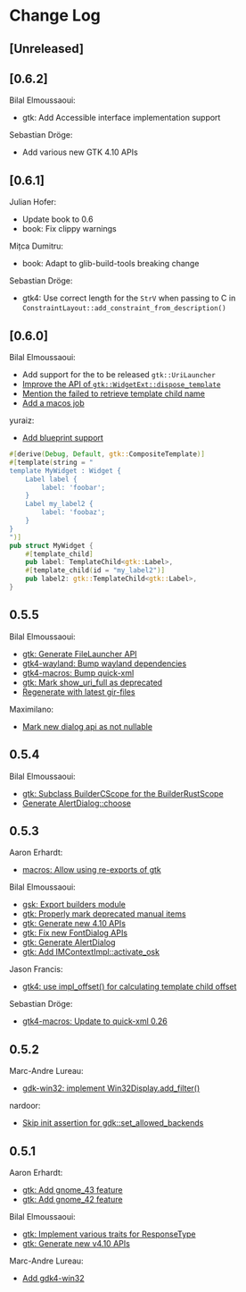 # Change Log

## [Unreleased]

## [0.6.2]

Bilal Elmoussaoui:
- gtk: Add Accessible interface implementation support

Sebastian Dröge:
- Add various new GTK 4.10 APIs 

## [0.6.1]

Julian Hofer:
- Update book to 0.6
- book: Fix clippy warnings

Mițca Dumitru:
- book: Adapt to glib-build-tools breaking change

Sebastian Dröge:
- gtk4: Use correct length for the `StrV` when passing to C in
  `ConstraintLayout::add_constraint_from_description()`

## [0.6.0]

Bilal Elmoussaoui:
- Add support for the to be released `gtk::UriLauncher`
- [Improve the API of `gtk::WidgetExt::dispose_template`](https://github.com/gtk-rs/gtk4-rs/pull/1212)
- [Mention the failed to retrieve template child name](https://github.com/gtk-rs/gtk4-rs/pull/1290)
- [Add a macos job](https://github.com/gtk-rs/gtk4-rs/pull/1237)

yuraiz:
- [Add blueprint support](https://github.com/gtk-rs/gtk4-rs/pull/1238)
```rust
#[derive(Debug, Default, gtk::CompositeTemplate)]
#[template(string = "
template MyWidget : Widget {
    Label label {
        label: 'foobar';
    }
    Label my_label2 {
        label: 'foobaz';
    }
}
")]
pub struct MyWidget {
    #[template_child]
    pub label: TemplateChild<gtk::Label>,
    #[template_child(id = "my_label2")]
    pub label2: gtk::TemplateChild<gtk::Label>,
}
```


## 0.5.5

Bilal Elmoussaoui:

- [gtk: Generate FileLauncher API](https://github.com/gtk-rs/gtk4-rs/pull/1233/commits/98253e3f4ea7787b4ab7c705f379af5ac768e606)
- [gtk4-wayland: Bump wayland dependencies](https://github.com/gtk-rs/gtk4-rs/pull/1233/commits/619825d1985b420cb82a03ba3f58f2cb9c6bd0ad)
- [gtk4-macros: Bump quick-xml](https://github.com/gtk-rs/gtk4-rs/pull/1233/commits/ee63f8745603e6cd70cd34758c2901fe9f5ed25d)
- [gtk: Mark show_uri_full as deprecated](https://github.com/gtk-rs/gtk4-rs/pull/1233/commits/6a1e8b92410bf4a1b4da94b5354bdf811abfc982)
- [Regenerate with latest gir-files](https://github.com/gtk-rs/gtk4-rs/pull/1233/commits/cb917d096dafa08d2710376b1e4f3f2bad8f191b)

Maximilano: 

- [Mark new dialog api as not nullable](https://github.com/gtk-rs/gtk4-rs/pull/1233/commits/6b7ade231c90c676fc86351e86b52f99c2d5f104)

## 0.5.4

Bilal Elmoussaoui:

- [gtk: Subclass BuilderCScope for the BuilderRustScope](https://github.com/gtk-rs/gtk4-rs/pull/1217/commits/0c00d06c3f0f05362bb3bc8c7c4d78433970a78d)
- [Generate AlertDialog::choose](https://github.com/gtk-rs/gtk4-rs/pull/1217/commits/71f2266d5f0f78245cc54817bbba3ed916838b48)



## 0.5.3

Aaron Erhardt:

- [macros: Allow using re-exports of gtk](https://github.com/gtk-rs/gtk4-rs/pull/1193/commits/0d5b2c365a5736a00b2ae1b221e32446a91d3929)

Bilal Elmoussaoui:

- [gsk: Export builders module](https://github.com/gtk-rs/gtk4-rs/pull/1193/commits/5e6856b75337ae6f267f79b1c8938aaab189c102)
- [gtk: Properly mark deprecated manual items](https://github.com/gtk-rs/gtk4-rs/pull/1193/commits/7421e4714d9c5c1411a1190bf00dfe1d46e7df10)
- [gtk: Generate new 4.10 APIs](https://github.com/gtk-rs/gtk4-rs/pull/1193/commits/eabfc82d518f8b9d29452051f39c3209906355a2)
- [gtk: Fix new FontDialog APIs](https://github.com/gtk-rs/gtk4-rs/pull/1193/commits/2d4c19b6779d95df6256002e1dbc7798c6d9589b)
- [gtk: Generate AlertDialog](https://github.com/gtk-rs/gtk4-rs/pull/1193/commits/4f28a04e59ef8814ab3a858e42fe9d377c85fc5f)
- [gtk: Add IMContextImpl::activate_osk](https://github.com/gtk-rs/gtk4-rs/pull/1193/commits/0ba13215ba5f8c7aaed73a9e76f2a46ae45302d2)

Jason Francis:
- [gtk4: use impl_offset() for calculating template child offset](https://github.com/gtk-rs/gtk4-rs/pull/1193/commits/a3613c7b9b39fd6a93931e3d4fcbc2291e53272c)

Sebastian Dröge:
- [gtk4-macros: Update to quick-xml 0.26](https://github.com/gtk-rs/gtk4-rs/pull/1193/commits/064f8114cfa74a8d9d8ce644cd59cdc897d9ff35)

## 0.5.2

Marc-Andre Lureau:
- [gdk-win32: implement Win32Display.add_filter()](https://github.com/gtk-rs/gtk4-rs/pull/1174)

nardoor:
- [Skip init assertion for gdk::set_allowed_backends](https://github.com/gtk-rs/gtk4-rs/pull/1183)

## 0.5.1
Aaron Erhardt:
- [gtk: Add gnome_43 feature](https://github.com/gtk-rs/gtk4-rs/commit/ddbc370ff50b61e04157bee4cbc5d9e446db498d)
- [gtk: Add gnome_42 feature](https://github.com/gtk-rs/gtk4-rs/commit/05f692d5876a26ba23afc67057b87ed6cd7825e2)

Bilal Elmoussaoui:
- [gtk: Implement various traits for ResponseType](https://github.com/gtk-rs/gtk4-rs/commit/a270385868be03e50c4e8eb7286846c0de06095e)
- [gtk: Generate new v4.10 APIs](https://github.com/gtk-rs/gtk4-rs/commit/e70c71658479c022606389c26f33b0065d4a2148)

Marc-Andre Lureau:
- [Add gdk4-win32](https://github.com/gtk-rs/gtk4-rs/commit/159db780b3b2d6709c41cbdbe20f4b6088fd574a)
